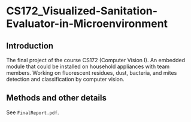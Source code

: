 # CS172_Visualized-Sanitation-Evaluator-in-Microenvironment
## Introduction
The final project of the course CS172 (Computer Vision I).
An embedded module that could be installed on household appliances with team members. Working on fluorescent residues, dust, bacteria, and mites detection and classification by computer vision.
## Methods and other details
See `FinalReport.pdf`.
